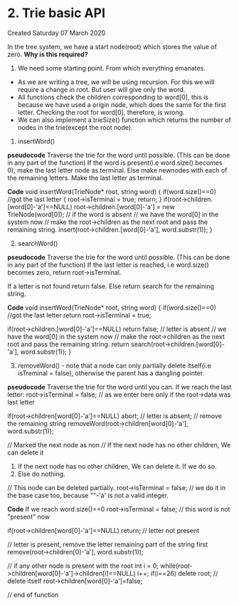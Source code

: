 # 2. Trie basic API
Created Saturday 07 March 2020

In the tree system, we have a start node(root) which stores the value of zero. 
**Why is this required?**

1. We need some starting point. From which everything emanates.


* As we are writing a tree, we will be using recursion. For this we will require a change in root. But user will give only the word.
* All functions check the children corresponding to word[0], this is because we have used a origin node, which does the same for the first letter. Checking the root for word[0], therefore, is wrong.
* We can also implement a trieSize() function which returns the number of nodes in the trie(except the root node).



1. insertWord()

__pseudocode__
Traverse the trie for the word until possible. (This can be done in any part of the function)
If the word is present(i.e word.size() becomes 0), make the last letter node as terminal. 
Else
make newnodes with each of the remaining letters.
Make the last letter as terminal.

__Code__
void insertWord(TrieNode* root, string word)
{
if(word.size()==0)	//got the last letter
{
root->isTerminal = true;
return;
}
if(root->children.[word[0]-'a']==NULL)
root->children.[word[0]-'a'] = new TrieNode(word[0]);	// if the word is absent
// we have the word[0] in the system now
// make the root->children as the next root and pass the remaining string.
insert(root->children.[word[0]-'a'], word.substr(1));
}

2. searchWord()

__pseudocode__
Traverse the trie for the word until possible. (This can be done in any part of the function)
If the last letter is reached, i.e word.size() becomes zero, return root->isTerminal.
	
If a letter is not found return false.
Else return search for the remaining string.
	
__Code__
void insertWord(TrieNode* root, string word)
{
if(word.size()==0)	//got the last letter
return root->isTerminal = true;

if(root->children.[word[0]-'a']==NULL)
return false;	// letter is absent
// we have the word[0] in the system now
// make the root->children as the next root and pass the remaining string.
return search(root->children.[word[0]-'a'], word.substr(1));
}

3. removeWord() - note that a node can only partially delete itself(i.e isTreminal = false), otherwise the parent has a dangling pointer.

__pseudocode__
Traverse the trie for the  word until you can.
If we reach the last letter:
root->isTerminal = false; // as we enter here only if the root->data was last letter
		
if(root->children[word[0]-'a']==NULL)
abort; // letter is absent;
// remove the remaining string
removeWord(root->children[word[0]-'a'], word.substr(1));
	
// Marked the next node as non 
// If the next node has no other children, We can delete it

1. If the next node has no other children, We can delete it. If we do so.
2. Else do nothing.

	
// This node can be deleted partially.
root->isTerminal = false;	// we do it in the base case too, because ""-'a' is not a valid integer.
	
__Code__
If we reach word.size()==0
root->isTerminal = false; // this word is not "present" now

if(root->children[word[0]-'a']==NULL)
return; // letter not present
		
// letter is present, remove the letter remaining part of the string first
remove(root->children[0]-'a'], word.substr(1));
	
// if any other node is present with the root
int i = 0;
while(root->children[word[0]-'a']->children[i]==NULL)
i++;
if(i==26)
delete root; // delete itself
root->children[word[0]-'a']=false;
	
// end of function
	

